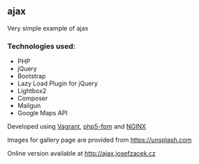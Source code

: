 ## ajax

Very simple example of ajax

### Technologies used:

- PHP
- jQuery
- Bootstrap
- Lazy Load Plugin for jQuery
- Lightbox2
- Composer
- Mailgun
- Google Maps API
 
Developed using [Vagrant](https://www.vagrantup.com/), [php5-fpm](http://php-fpm.org/) and [NGINX](https://www.nginx.com/products/download-oss/)

Images for gallery page are provided from https://unsplash.com

Online version available at http://ajax.josefzacek.cz
